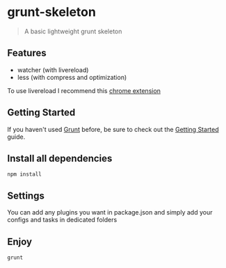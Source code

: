 # grunt-skeleton
> A basic lightweight grunt skeleton

## Features

+ watcher (with livereload)
+ less (with compress and optimization)

To use livereload I recommend this [chrome extension](https://chrome.google.com/webstore/detail/livereload/jnihajbhpnppcggbcgedagnkighmdlei)

## Getting Started

If you haven't used [Grunt](http://gruntjs.com/) before, be sure to check out the [Getting Started](http://gruntjs.com/getting-started) guide.

## Install all dependencies

```shell
npm install 
```

## Settings

You can add any plugins you want in package.json and simply add your configs and tasks in dedicated folders

## Enjoy

```shell
grunt
```
